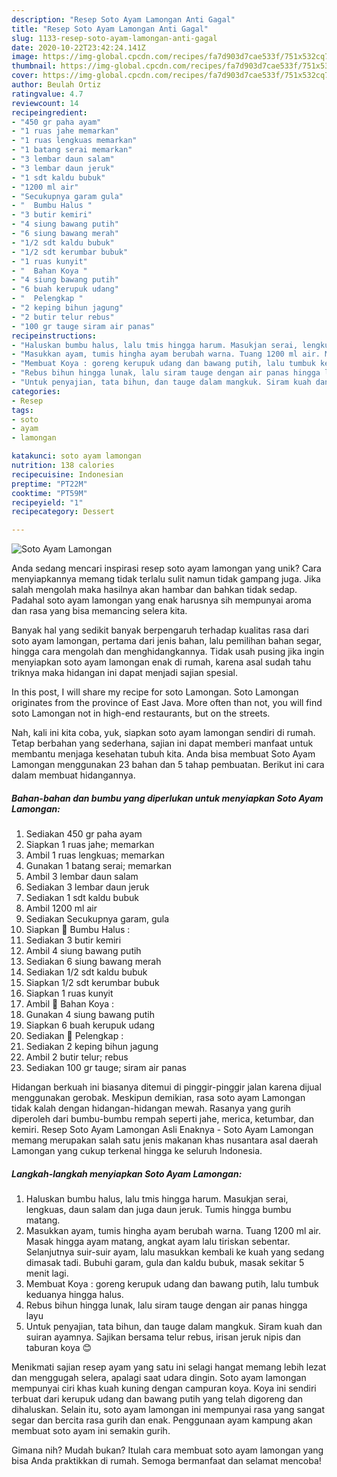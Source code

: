 ```yaml
---
description: "Resep Soto Ayam Lamongan Anti Gagal"
title: "Resep Soto Ayam Lamongan Anti Gagal"
slug: 1133-resep-soto-ayam-lamongan-anti-gagal
date: 2020-10-22T23:42:24.141Z
image: https://img-global.cpcdn.com/recipes/fa7d903d7cae533f/751x532cq70/soto-ayam-lamongan-foto-resep-utama.jpg
thumbnail: https://img-global.cpcdn.com/recipes/fa7d903d7cae533f/751x532cq70/soto-ayam-lamongan-foto-resep-utama.jpg
cover: https://img-global.cpcdn.com/recipes/fa7d903d7cae533f/751x532cq70/soto-ayam-lamongan-foto-resep-utama.jpg
author: Beulah Ortiz
ratingvalue: 4.7
reviewcount: 14
recipeingredient:
- "450 gr paha ayam"
- "1 ruas jahe memarkan"
- "1 ruas lengkuas memarkan"
- "1 batang serai memarkan"
- "3 lembar daun salam"
- "3 lembar daun jeruk"
- "1 sdt kaldu bubuk"
- "1200 ml air"
- "Secukupnya garam gula"
- "  Bumbu Halus "
- "3 butir kemiri"
- "4 siung bawang putih"
- "6 siung bawang merah"
- "1/2 sdt kaldu bubuk"
- "1/2 sdt kerumbar bubuk"
- "1 ruas kunyit"
- "  Bahan Koya "
- "4 siung bawang putih"
- "6 buah kerupuk udang"
- "  Pelengkap "
- "2 keping bihun jagung"
- "2 butir telur rebus"
- "100 gr tauge siram air panas"
recipeinstructions:
- "Haluskan bumbu halus, lalu tmis hingga harum. Masukjan serai, lengkuas, daun salam dan juga daun jeruk. Tumis hingga bumbu matang."
- "Masukkan ayam, tumis hingha ayam berubah warna. Tuang 1200 ml air. Masak hingga ayam matang, angkat ayam lalu tiriskan sebentar. Selanjutnya suir-suir ayam, lalu masukkan kembali ke kuah yang sedang dimasak tadi. Bubuhi garam, gula dan kaldu bubuk, masak sekitar 5 menit lagi."
- "Membuat Koya : goreng kerupuk udang dan bawang putih, lalu tumbuk keduanya hingga halus."
- "Rebus bihun hingga lunak, lalu siram tauge dengan air panas hingga layu"
- "Untuk penyajian, tata bihun, dan tauge dalam mangkuk. Siram kuah dan suiran ayamnya. Sajikan bersama telur rebus, irisan jeruk nipis dan taburan koya 😊"
categories:
- Resep
tags:
- soto
- ayam
- lamongan

katakunci: soto ayam lamongan 
nutrition: 138 calories
recipecuisine: Indonesian
preptime: "PT22M"
cooktime: "PT59M"
recipeyield: "1"
recipecategory: Dessert

---
```



![Soto Ayam Lamongan](https://img-global.cpcdn.com/recipes/fa7d903d7cae533f/751x532cq70/soto-ayam-lamongan-foto-resep-utama.jpg)

Anda sedang mencari inspirasi resep soto ayam lamongan yang unik? Cara menyiapkannya memang tidak terlalu sulit namun tidak gampang juga. Jika salah mengolah maka hasilnya akan hambar dan bahkan tidak sedap. Padahal soto ayam lamongan yang enak harusnya sih mempunyai aroma dan rasa yang bisa memancing selera kita.

Banyak hal yang sedikit banyak berpengaruh terhadap kualitas rasa dari soto ayam lamongan, pertama dari jenis bahan, lalu pemilihan bahan segar, hingga cara mengolah dan menghidangkannya. Tidak usah pusing jika ingin menyiapkan soto ayam lamongan enak di rumah, karena asal sudah tahu triknya maka hidangan ini dapat menjadi sajian spesial.

In this post, I will share my recipe for soto Lamongan. Soto Lamongan originates from the province of East Java. More often than not, you will find soto Lamongan not in high-end restaurants, but on the streets.


Nah, kali ini kita coba, yuk, siapkan soto ayam lamongan sendiri di rumah. Tetap berbahan yang sederhana, sajian ini dapat memberi manfaat untuk membantu menjaga kesehatan tubuh kita. Anda bisa membuat Soto Ayam Lamongan menggunakan 23 bahan dan 5 tahap pembuatan. Berikut ini cara dalam membuat hidangannya.

<!--inarticleads1-->

##### Bahan-bahan dan bumbu yang diperlukan untuk menyiapkan Soto Ayam Lamongan:

1. Sediakan 450 gr paha ayam
1. Siapkan 1 ruas jahe; memarkan
1. Ambil 1 ruas lengkuas; memarkan
1. Gunakan 1 batang serai; memarkan
1. Ambil 3 lembar daun salam
1. Sediakan 3 lembar daun jeruk
1. Sediakan 1 sdt kaldu bubuk
1. Ambil 1200 ml air
1. Sediakan Secukupnya garam, gula
1. Siapkan  🍲 Bumbu Halus :
1. Sediakan 3 butir kemiri
1. Ambil 4 siung bawang putih
1. Sediakan 6 siung bawang merah
1. Sediakan 1/2 sdt kaldu bubuk
1. Siapkan 1/2 sdt kerumbar bubuk
1. Siapkan 1 ruas kunyit
1. Ambil  🍲 Bahan Koya :
1. Gunakan 4 siung bawang putih
1. Siapkan 6 buah kerupuk udang
1. Sediakan  🍲 Pelengkap :
1. Sediakan 2 keping bihun jagung
1. Ambil 2 butir telur; rebus
1. Sediakan 100 gr tauge; siram air panas


Hidangan berkuah ini biasanya ditemui di pinggir-pinggir jalan karena dijual menggunakan gerobak. Meskipun demikian, rasa soto ayam Lamongan tidak kalah dengan hidangan-hidangan mewah. Rasanya yang gurih diperoleh dari bumbu-bumbu rempah seperti jahe, merica, ketumbar, dan kemiri. Resep Soto Ayam Lamongan Asli Enaknya - Soto Ayam Lamongan memang merupakan salah satu jenis makanan khas nusantara asal daerah Lamongan yang cukup terkenal hingga ke seluruh Indonesia. 

<!--inarticleads2-->

##### Langkah-langkah menyiapkan Soto Ayam Lamongan:

1. Haluskan bumbu halus, lalu tmis hingga harum. Masukjan serai, lengkuas, daun salam dan juga daun jeruk. Tumis hingga bumbu matang.
1. Masukkan ayam, tumis hingha ayam berubah warna. Tuang 1200 ml air. Masak hingga ayam matang, angkat ayam lalu tiriskan sebentar. Selanjutnya suir-suir ayam, lalu masukkan kembali ke kuah yang sedang dimasak tadi. Bubuhi garam, gula dan kaldu bubuk, masak sekitar 5 menit lagi.
1. Membuat Koya : goreng kerupuk udang dan bawang putih, lalu tumbuk keduanya hingga halus.
1. Rebus bihun hingga lunak, lalu siram tauge dengan air panas hingga layu
1. Untuk penyajian, tata bihun, dan tauge dalam mangkuk. Siram kuah dan suiran ayamnya. Sajikan bersama telur rebus, irisan jeruk nipis dan taburan koya 😊


Menikmati sajian resep ayam yang satu ini selagi hangat memang lebih lezat dan menggugah selera, apalagi saat udara dingin. Soto ayam lamongan mempunyai ciri khas kuah kuning dengan campuran koya. Koya ini sendiri terbuat dari kerupuk udang dan bawang putih yang telah digoreng dan dihaluskan. Selain itu, soto ayam lamongan ini mempunyai rasa yang sangat segar dan bercita rasa gurih dan enak. Penggunaan ayam kampung akan membuat soto ayam ini semakin gurih. 

Gimana nih? Mudah bukan? Itulah cara membuat soto ayam lamongan yang bisa Anda praktikkan di rumah. Semoga bermanfaat dan selamat mencoba!
